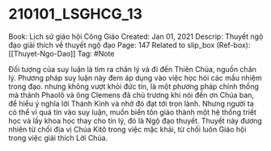 # 210101_LSGHCG_13

Book: Lịch sử giáo hội Công Giáo
Created: Jan 01, 2021
Descrip: Thuyết ngộ đạo giải thích về thuyết ngộ đạo
Page: 147
Related to slip_box (Ref-box): [[Thuyet-Ngo-Dao]]
Tag: #Note

Đối tượng của suy luận là tìm ra chân lý và đi đến Thiên Chúa, nguồn chân lý. Phương pháp suy luận này đem áp dụng vào việc học hỏi các mầu nhiệm trong đạo. nhưng không vượt khỏi đức tin, là một phương pháp chính thống mà thánh Phaolô và ông Clemens đã chủ trương khi nói đến ơn Chúa ban, để hiểu ý nghĩa lời Thánh Kinh và nhờ đó đạt tới trọn lành. Nhưng người ta có thể vì quá tin vào suy luận, muốn biến tôn giáo thành một hệ thống triết học và lấy khoa học thay cho tín lý, đó là Ngộ đạo thuyết. Thuyết này đương nhiên từ chối địa vị Chúa Kitô trong việc mặc khải, từ chối luôn Giáo hội trong việc giải thích Lời Chúa.